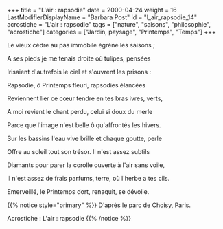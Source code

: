 +++
title = "L'air : rapsodie"
date = 2000-04-24
weight = 16
LastModifierDisplayName = "Barbara Post"
id = "l_air_rapsodie_14"
acrostiche = "L'air : rapsodie"
tags = ["nature", "saisons", "philosophie", "acrostiche"]
categories = ["Jardin, paysage", "Printemps", "Temps"]
+++

Le vieux cèdre au pas immobile égrène les saisons ;

A ses pieds je me tenais droite où tulipes, pensées

Irisaient d'autrefois le ciel et s'ouvrent les prisons :

Rapsodie, ô Printemps fleuri, rapsodies élancées

Reviennent lier ce cœur tendre en tes bras ivres, verts,

A moi revient le chant perdu, celui si doux du merle

Parce que l'image n'est belle ô qu'affrontés les hivers.

Sur les bassins l'eau vive brille et chaque goutte, perle

Offre au soleil tout son trésor. Il n'est assez subtils

Diamants pour parer la corolle ouverte à l'air sans voile,

Il n'est assez de frais parfums, terre, où l'herbe a tes cils.

Emerveillé, le Printemps dort, renaquit, se dévoile.

{{% notice style="primary" %}}
D'après le parc de Choisy, Paris.

Acrostiche : L'air : rapsodie
{{% /notice %}}
